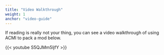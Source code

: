 ```yaml
---
title: "Video Walkthrough"
weight: 1
anchor: "video-guide"
---
```


If reading is really not your thing, you can see a video walkthrough of using ACMI to pack a mod below.

{{< youtube S5QJMm5ljfY >}}
